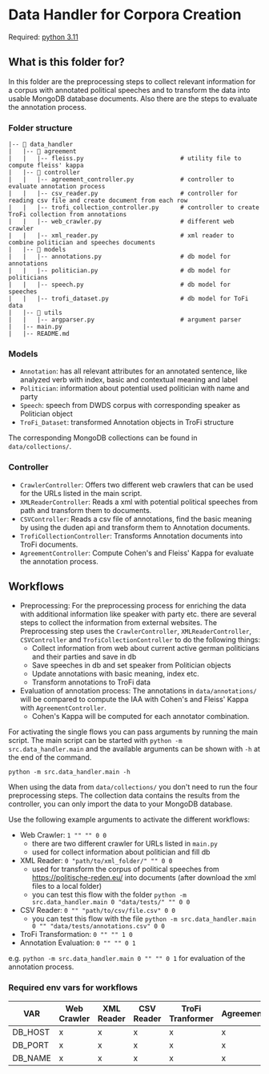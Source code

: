 # Data Handler for Corpora Creation

Required: [python 3.11](https://docs.python.org/3.11/contents.html)


## What is this folder for?
In this folder are the preprocessing steps to collect relevant information for a corpus
with annotated political speeches and to transform the data into usable MongoDB database 
documents. Also there are the steps to evaluate the annotation process.

### Folder structure

```
|-- 📁 data_handler
|   |-- 📁 agreement
|   |   |-- fleiss.py                           # utility file to compute fleiss' kappa
|   |-- 📁 controller    
|   |   |-- agreement_controller.py             # controller to evaluate annotation process      
|   |   |-- csv_reader.py                       # controller for reading csv file and create document from each row
|   |   |-- trofi_collection_controller.py      # controller to create TroFi collection from annotations    
|   |   |-- web_crawler.py                      # different web crawler         
|   |   |-- xml_reader.py                       # xml reader to combine politician and speeches documents
|   |-- 📁 models    
|   |   |-- annotations.py                      # db model for annotations           
|   |   |-- politician.py                       # db model for politicians               
|   |   |-- speech.py                           # db model for speeches          
|   |   |-- trofi_dataset.py                    # db model for ToFi data
|   |-- 📁 utils  
|   |   |-- argparser.py                        # argument parser         
|   |-- main.py  
|   |-- README.md
```

### Models
- `Annotation`: has all relevant attributes for an annotated sentence, like analyzed verb with index, basic and contextual meaning and label
- `Politician`: information about potential used politician with name and party
- `Speech`: speech from DWDS corpus with corresponding speaker as Politician object
- `TroFi_Dataset`: transformed Annotation objects in TroFi structure

The corresponding MongoDB collections can be found in `data/collections/`.

### Controller
- `CrawlerController`: Offers two different web crawlers that can be used for the URLs listed in the main script.
- `XMLReaderController`: Reads a xml with potential political speeches from path and transform them to documents.
- `CSVController`: Reads a csv file of annotations, find the basic meaning by using the duden api and transform them to Annotation documents.
- `TrofiCollectionController`: Transforms Annotation documents into TroFi documents.
- `AgreementController`: Compute Cohen's and Fleiss' Kappa for evaluate the annotation process.

## Workflows
- Preprocessing: For the preprocessing process for enriching the data with additional information like speaker with party
etc. there are several steps to collect the information from external websites.
The Preprocessing step uses the `CrawlerController`, `XMLReaderController`, `CSVController` and `TrofiCollectionController`
to do the following things:
  - Collect information from web about current active german politicians and their parties and save in db
  - Save speeches in db and set speaker from Politician objects
  - Update annotations with basic meaning, index etc.
  - Transform annotations to TroFi data
- Evaluation of annotation process: The annotations in `data/annotations/` will be compared to compute the IAA with
Cohen's and Fleiss' Kappa with `AgreementController`.
  - Cohen's Kappa will be computed for each annotator combination.

For activating the single flows you can pass arguments by running the main script.
The main script can be started with `python -m src.data_handler.main` and the available arguments can be 
shown with `-h` at the end of the command.

`python -m src.data_handler.main -h`

When using the data from `data/collections/` you don't need to run the four preprocessing steps.
The collection data contains the results from the controller, you can only import the data to your 
MongoDB database.

Use the following example arguments to activate the different workflows:
- Web Crawler: `1 "" "" 0 0`
  - there are two different crawler for URLs listed in `main.py`
  - used for collect information about politician and fill db
- XML Reader: `0 "path/to/xml_folder/" "" 0 0`
  - used for transform the corpus of political speeches from https://politische-reden.eu/ into documents 
  (after download the xml files to a local folder)
  - you can test this flow with the folder `python -m src.data_handler.main 0 "data/tests/" "" 0 0`
- CSV Reader: `0 "" "path/to/csv/file.csv" 0 0`
  - you can test this flow with the file `python -m src.data_handler.main 0 "" "data/tests/annotations.csv" 0 0`
- TroFi Transformation: `0 "" "" 1 0`
- Annotation Evaluation: `0 "" "" 0 1`

e.g. `python -m src.data_handler.main 0 "" "" 0 1` for evaluation of the annotation process.

### Required env vars for workflows
| VAR              | Web Crawler | XML Reader | CSV Reader | TroFi Tranformer | Agreement |
|------------------|-------------|-----|-----|-----|-----|
| DB_HOST          | x           | x | x | x | x |
| DB_PORT          | x           | x | x | x | x |
| DB_NAME          | x           | x | x | x | x |